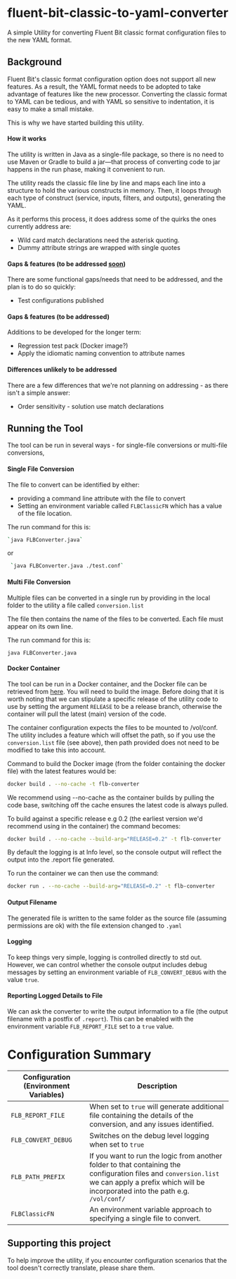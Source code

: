 # fluent-bit-classic-to-yaml-converter

A simple Utility for converting Fluent Bit classic format configuration files to the new YAML format.



## Background

Fluent Bit's classic format configuration option does not support all new features. As a result, the YAML format needs to be adopted to take advantage of features like the new processor.  Converting the classic format to YAML can be tedious, and with YAML so sensitive to indentation, it is easy to make a small mistake.

This is why we have started building this utility. 

#### How it works

The utility is written in Java as a single-file package, so there is no need to use Maven or Gradle to build a jar—that process of converting code to jar happens in the run phase, making it convenient to run.

The utility reads the classic file line by line and maps each line into a structure to hold the various constructs in memory. Then, it loops through each type of construct (service, inputs, filters, and outputs), generating the YAML. 

 As it performs this process, it does address some of the quirks the ones currently address are:

- Wild card match declarations need the asterisk quoting. 
- Dummy attribute strings are wrapped with single quotes

#### Gaps & features (to be addressed <u>soon</u>)

There are some functional gaps/needs that need to be addressed, and the plan is to do so quickly:

- Test configurations published

#### Gaps & features (to be addressed)

Additions to be developed for the longer term:

- Regression test pack  (Docker image?)
- Apply the idiomatic naming convention to attribute names

  

#### Differences unlikely to be addressed

There are a few differences that we're not planning on addressing - as there isn't a simple answer:

- Order sensitivity - solution use match declarations

## Running the Tool

The tool can be run in several ways -  for single-file conversions or multi-file conversions,

#### Single File Conversion 

The file to convert can be identified by either:

- providing a command line attribute with the file to convert
- Setting an environment variable called `FLBClassicFN` which has a value of the file location.

The run command for this is:

```bash
`java FLBConverter.java`
```

 or

```bash
 `java FLBConverter.java ./test.conf`
```



#### Multi File Conversion

Multiple files can be converted in a single run by providing in the local folder to the utility a file called `conversion.list`

The file then contains the name of the files to be converted. Each file must appear on its own line.

The run command for this is:

`java FLBConverter.java`

#### Docker Container

The tool can be run in a Docker container, and the Docker file can be retrieved from [here](https://github.com/mp3monster/fluent-bit-classic-to-yaml-converter/blob/main/container/Dockerfile). You will need to build the image. Before doing that it is worth noting that we can stipulate a specific release of the utility code to use by setting the argument `RELEASE` to be a release branch, otherwise the container will pull the latest (main) version of the code. 

The container configuration expects the files to be mounted to /vol/conf.  The utility includes a feature which will offset the path, so if you use the `conversion.list` file (see above), then path provided does not need to be modified to take this into account.

Command to build the Docker image (from the folder containing the docker file) with the latest features would be:

```bash
docker build . --no-cache -t flb-converter
```

We recommend using --no-cache as the container builds by pulling the code base, switching off the cache ensures the latest code is always pulled.

To build against a specific release e.g 0.2 (the earliest version we'd recommend using in the container) the command becomes:

```bash
docker build . --no-cache --build-arg="RELEASE=0.2" -t flb-converter
```

By default the logging is at Info level, so the console output will reflect the output into the .report file generated.

To run the container we can then use the command:
```bash
docker run . --no-cache --build-arg="RELEASE=0.2" -t flb-converter
```

####  Output Filename

The generated file is written to the same folder as the source file (assuming permissions are ok) with the file extension changed to `.yaml`

#### Logging

To keep things very simple, logging is controlled directly to std out. However, we can control whether the console output includes debug messages by setting an environment variable of `FLB_CONVERT_DEBUG` with the value `true`.

#### Reporting Logged Details to File

We can ask the converter to write the output information to a file (the output filename with a postfix of `.report`). This can be enabled with the environment variable `FLB_REPORT_FILE` set to a `true` value.

# Configuration Summary

| Configuration (Environment Variables) | Description                                                  |
| ------------------------------------- | ------------------------------------------------------------ |
| `FLB_REPORT_FILE`                     | When set to `true` will generate additional file containing the details of the conversion, and any issues identified. |
| `FLB_CONVERT_DEBUG`                   | Switches on the debug level logging when set to `true`       |
| `FLB_PATH_PREFIX`                     | If you want to run the logic from another folder to that containing the configuration files and `conversion.list` we can apply a prefix which will be incorporated into the path e.g. `/vol/conf/` |
| `FLBClassicFN`                        | An environment variable approach to specifying a single file to convert. |



## Supporting this project

To help improve the utility, if you encounter configuration scenarios that the tool doesn't correctly translate, please share them.
